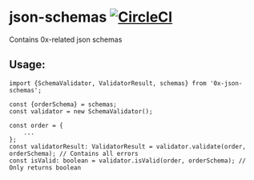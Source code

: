 # json-schemas [![CircleCI](https://circleci.com/gh/0xProject/json-schemas.svg?style=svg)](https://circleci.com/gh/0xProject/json-schemas)
Contains 0x-related json schemas

## Usage:
```
import {SchemaValidator, ValidatorResult, schemas} from '0x-json-schemas';

const {orderSchema} = schemas;
const validator = new SchemaValidator();

const order = {
    ...
};
const validatorResult: ValidatorResult = validator.validate(order, orderSchema); // Contains all errors
const isValid: boolean = validator.isValid(order, orderSchema); // Only returns boolean
```
